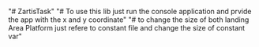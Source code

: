 "# ZartisTask" 
"# To use this lib just run the console application and prvide the app with the x and y coordinate"
"# to change the size of both landing Area Platform just refere to constant file and change the size of constant var"